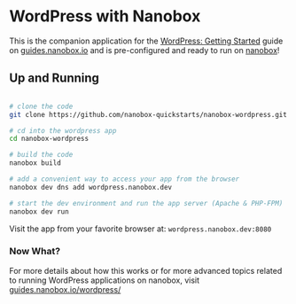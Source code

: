 # WordPress with Nanobox
This is the companion application for the [WordPress: Getting Started](https://guides.nanobox.io/wordpress/) guide on [guides.nanobox.io](https://guides.nanobox.io) and is pre-configured and ready to run on [nanobox](https://nanobox.io/)!

## Up and Running

``` bash

# clone the code
git clone https://github.com/nanobox-quickstarts/nanobox-wordpress.git

# cd into the wordpress app
cd nanobox-wordpress

# build the code
nanobox build

# add a convenient way to access your app from the browser
nanobox dev dns add wordpress.nanobox.dev

# start the dev environment and run the app server (Apache & PHP-FPM)
nanobox dev run
```

Visit the app from your favorite browser at: `wordpress.nanobox.dev:8080`

### Now What?
For more details about how this works or for more advanced topics related to running WordPress applications on nanobox, visit [guides.nanobox.io/wordpress/](https://guides.nanobox.io/wordpress/)
